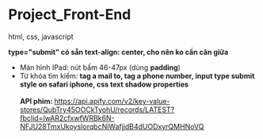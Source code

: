 # Project_Front-End
html, css, javascript

<b> type="submit" có sẵn text-align: center, cho nên ko cần căn giữa </b>
<br>
* Màn hình IPad: nút bấm 46-47px (dùng <b>padding</b>)
* Từ khóa tìm kiếm: <b>tag a mail to, tag a phone number, input type submit style on safari iphone, css text shadow properties</b>
<br><br> <b> API phim: </b> https://api.apify.com/v2/key-value-stores/QubTry45OOCkTyohU/records/LATEST?fbclid=IwAR2cfxwfWRBk6N-NFJU28TmxUkoysIorqbcNiWafjjdB4dUODxyrQMHNoVQ
